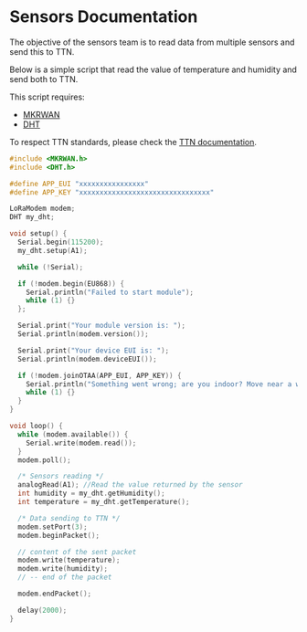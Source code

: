 # Sensors Documentation

The objective of the sensors team is to read data from multiple sensors and send this to TTN.

Below is a simple script that read the value of temperature and humidity and send both to TTN.

This script requires:
- [MKRWAN](https://downloads.arduino.cc/libraries/github.com/arduino-libraries/MKRWAN-1.1.0.zip)
- [DHT](https://perso.citi.insa-lyon.fr/oiova/docs/arduino-DHT-master.zip)

To respect TTN standards, please check the [TTN documentation](../TTN/README.md).

```c++
#include <MKRWAN.h>
#include <DHT.h>

#define APP_EUI "xxxxxxxxxxxxxxxx"
#define APP_KEY "xxxxxxxxxxxxxxxxxxxxxxxxxxxxxxxx"

LoRaModem modem;
DHT my_dht;

void setup() {
  Serial.begin(115200);
  my_dht.setup(A1);

  while (!Serial);

  if (!modem.begin(EU868)) {
    Serial.println("Failed to start module");
    while (1) {}
  };

  Serial.print("Your module version is: ");
  Serial.println(modem.version());

  Serial.print("Your device EUI is: ");
  Serial.println(modem.deviceEUI());

  if (!modem.joinOTAA(APP_EUI, APP_KEY)) {
    Serial.println("Something went wrong; are you indoor? Move near a window and retry");
    while (1) {}
  }
}

void loop() {
  while (modem.available()) {
    Serial.write(modem.read());
  }
  modem.poll();

  /* Sensors reading */
  analogRead(A1); //Read the value returned by the sensor
  int humidity = my_dht.getHumidity();
  int temperature = my_dht.getTemperature();

  /* Data sending to TTN */
  modem.setPort(3);
  modem.beginPacket();

  // content of the sent packet
  modem.write(temperature);
  modem.write(humidity);
  // -- end of the packet

  modem.endPacket();

  delay(2000);
}
```